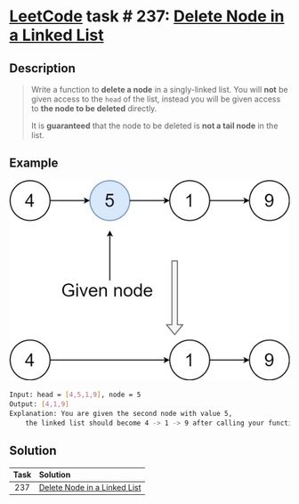 # [LeetCode][leetcode] task # 237: [Delete Node in a Linked List][task]

Description
-----------

> Write a function to **delete a node** in a singly-linked list.
> You will **not** be given access to the `head` of the list,
> instead you will be given access to **the node to be deleted** directly.
> 
> It is **guaranteed** that the node to be deleted is **not a tail node** in the list.

Example
-------

![list.png](image/list.png)

```sh
Input: head = [4,5,1,9], node = 5
Output: [4,1,9]
Explanation: You are given the second node with value 5,
    the linked list should become 4 -> 1 -> 9 after calling your function.
```

Solution
--------

| Task | Solution                                 |
|:----:|:-----------------------------------------|
| 237  | [Delete Node in a Linked List][solution] |


[leetcode]: <http://leetcode.com/>
[task]: <https://leetcode.com/problems/delete-node-in-a-linked-list/>
[solution]: <https://github.com/wellaxis/praxis-leetcode/blob/main/src/main/java/com/witalis/praxis/leetcode/task/h3/p237/option/Practice.java>

